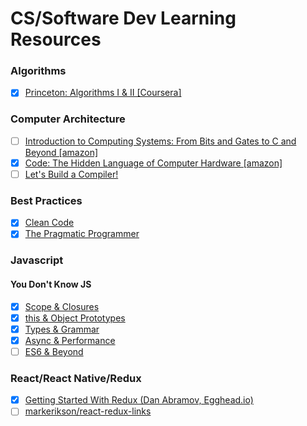 # CS/Software Dev Learning Resources

### Algorithms
- [x] [Princeton: Algorithms I & II [Coursera]](https://www.coursera.org/learn/algorithms-part1)

### Computer Architecture
- [ ] [Introduction to Computing Systems: From Bits and Gates to C and Beyond [amazon]](https://www.amazon.com/Introduction-Computing-Systems-Gates-Beyond/dp/0072467509/ref=sr_1_1?s=books&ie=UTF8&qid=1486664659&sr=1-1&keywords=from+bits+to+gates)
- [x] [Code: The Hidden Language of Computer Hardware [amazon]](https://www.amazon.com/Code-Language-Computer-Hardware-Software/dp/0735611319)
- [ ] [Let's Build a Compiler!](http://compilers.iecc.com/crenshaw/)

### Best Practices
- [x] [Clean Code](https://www.amazon.com/Clean-Code-Handbook-Software-Craftsmanship/dp/0132350882)
- [x] [The Pragmatic Programmer](https://www.amazon.com/Pragmatic-Programmer-Journeyman-Master/dp/020161622X/ref=pd_sbs_14_t_1?_encoding=UTF8&psc=1&refRID=J5R0F4PC8XBE3TTZDP6Z)

### Javascript

#### You Don't Know JS
- [x] [Scope & Closures](https://github.com/getify/You-Dont-Know-JS/blob/master/scope%20&%20closures/README.md#you-dont-know-js-scope--closures)
- [x] [this & Object Prototypes](https://github.com/getify/You-Dont-Know-JS/blob/master/this%20&%20object%20prototypes/README.md#you-dont-know-js-this--object-prototypes)
- [x] [Types & Grammar](https://github.com/getify/You-Dont-Know-JS/blob/master/types%20&%20grammar/README.md#you-dont-know-js-types--grammar)
- [x] [Async & Performance](https://github.com/getify/You-Dont-Know-JS/blob/master/async%20&%20performance/README.md#you-dont-know-js-async--performance)
- [ ] [ES6 & Beyond](https://github.com/getify/You-Dont-Know-JS/blob/master/es6%20&%20beyond/README.md#you-dont-know-js-es6--beyond)

### React/React Native/Redux
- [x] [Getting Started With Redux (Dan Abramov, Egghead.io)](https://egghead.io/courses/getting-started-with-redux)
- [ ] [markerikson/react-redux-links](https://github.com/markerikson/react-redux-links)
